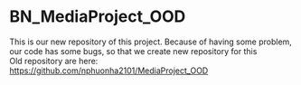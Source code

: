 # BN_MediaProject_OOD
This is our new repository of this project. Because of having some problem, our code has some bugs, so that we create new repository for this
<br>
Old repository are here: https://github.com/nphuonha2101/MediaProject_OOD
